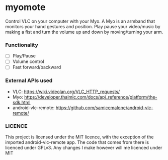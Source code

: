 myomote
=======

Control VLC on your computer with your Myo. A Myo is an armband that monitors
your hand gestures and position. Play pause your video/music by making a fist
and turn the volume up and down by moving/turning your arm.

### Functionality
- [ ] Play/Pause
- [ ] Volume control
- [ ] Fast forward/backward

### External APIs used

- VLC: https://wiki.videolan.org/VLC_HTTP_requests/
- Myo: https://developer.thalmic.com/docs/api_reference/platform/the-sdk.html
- android-vlc-remote: https://github.com/samicemalone/android-vlc-remote/

### LICENCE
This project is licensed under the MIT licence, with the exception of the
imported android-vlc-remote app. The code that comes from there is licenced
under GPLv3. Any changes I make however will me licenced under MIT
